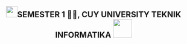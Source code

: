 <h2 align="center"><img src="https://emojis.slackmojis.com/emojis/images/1531849430/4246/blob-sunglasses.gif?1531849430" width="30"/>SEMESTER 1 🐱‍💻, CUY UNIVERSITY TEKNIK INFORMATIKA <img src="https://media.giphy.com/media/12oufCB0MyZ1Go/giphy.gif" width="50"></h2>